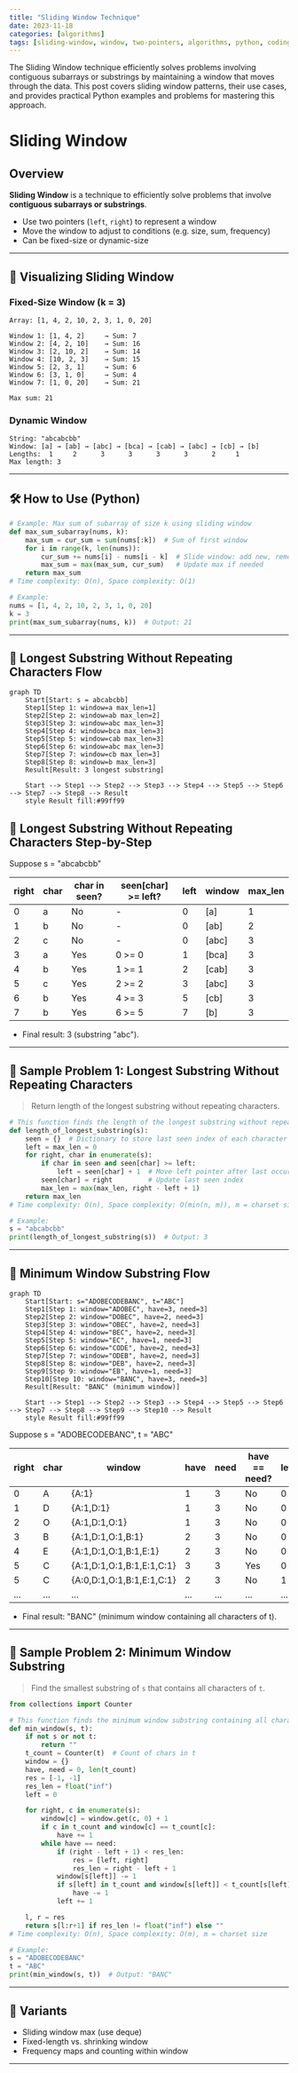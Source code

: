 ```yaml
---
title: "Sliding Window Technique"
date: 2023-11-18
categories: [algorithms]
tags: [sliding-window, window, two-pointers, algorithms, python, coding-interview, leetcode, tutorial, guide, programming, substring, subarray, frequency-map, max-min, problem-solving, big-o, time-complexity, optimization, dynamic-window, fixed-window]
---
```


The Sliding Window technique efficiently solves problems involving contiguous subarrays or substrings by maintaining a window that moves through the data. This post covers sliding window patterns, their use cases, and provides practical Python examples and problems for mastering this approach.

# Sliding Window

## Overview

**Sliding Window** is a technique to efficiently solve problems that involve **contiguous subarrays or substrings**.

- Use two pointers (`left`, `right`) to represent a window
- Move the window to adjust to conditions (e.g. size, sum, frequency)
- Can be fixed-size or dynamic-size

---

## 🧩 Visualizing Sliding Window

### Fixed-Size Window (k = 3)

```
Array: [1, 4, 2, 10, 2, 3, 1, 0, 20]

Window 1: [1, 4, 2]     → Sum: 7
Window 2: [4, 2, 10]    → Sum: 16
Window 3: [2, 10, 2]    → Sum: 14
Window 4: [10, 2, 3]    → Sum: 15
Window 5: [2, 3, 1]     → Sum: 6
Window 6: [3, 1, 0]     → Sum: 4
Window 7: [1, 0, 20]    → Sum: 21

Max sum: 21
```

### Dynamic Window

```
String: "abcabcbb"
Window: [a] → [ab] → [abc] → [bca] → [cab] → [abc] → [cb] → [b]
Lengths:  1     2      3      3      3      3      2     1
Max length: 3
```

---

## 🛠️ How to Use (Python)

```python
# Example: Max sum of subarray of size k using sliding window
def max_sum_subarray(nums, k):
    max_sum = cur_sum = sum(nums[:k])  # Sum of first window
    for i in range(k, len(nums)):
        cur_sum += nums[i] - nums[i - k]  # Slide window: add new, remove old
        max_sum = max(max_sum, cur_sum)   # Update max if needed
    return max_sum
# Time complexity: O(n), Space complexity: O(1)

# Example:
nums = [1, 4, 2, 10, 2, 3, 1, 0, 20]
k = 3
print(max_sum_subarray(nums, k))  # Output: 21
```

---

## 🧩 Longest Substring Without Repeating Characters Flow

```mermaid
graph TD
    Start[Start: s = abcabcbb]
    Step1[Step 1: window=a max_len=1]
    Step2[Step 2: window=ab max_len=2]
    Step3[Step 3: window=abc max_len=3]
    Step4[Step 4: window=bca max_len=3]
    Step5[Step 5: window=cab max_len=3]
    Step6[Step 6: window=abc max_len=3]
    Step7[Step 7: window=cb max_len=3]
    Step8[Step 8: window=b max_len=3]
    Result[Result: 3 longest substring]

    Start --> Step1 --> Step2 --> Step3 --> Step4 --> Step5 --> Step6 --> Step7 --> Step8 --> Result
    style Result fill:#99ff99
```

## 🧩 Longest Substring Without Repeating Characters Step-by-Step

Suppose s = "abcabcbb"

| right | char | char in seen? | seen[char] >= left? | left | window | max_len |
|-------|----|---------------|---------------------|------|--------|---------|
| 0     | a  | No            | -                   | 0    | [a]    | 1       |
| 1     | b  | No            | -                   | 0    | [ab]   | 2       |
| 2     | c  | No            | -                   | 0    | [abc]  | 3       |
| 3     | a  | Yes           | 0 >= 0              | 1    | [bca]  | 3       |
| 4     | b  | Yes           | 1 >= 1              | 2    | [cab]  | 3       |
| 5     | c  | Yes           | 2 >= 2              | 3    | [abc]  | 3       |
| 6     | b  | Yes           | 4 >= 3              | 5    | [cb]   | 3       |
| 7     | b  | Yes           | 6 >= 5              | 7    | [b]    | 3       |

- Final result: 3 (substring "abc").

---

## 📘 Sample Problem 1: Longest Substring Without Repeating Characters

> Return length of the longest substring without repeating characters.

```python
# This function finds the length of the longest substring without repeating characters.
def length_of_longest_substring(s):
    seen = {}  # Dictionary to store last seen index of each character
    left = max_len = 0
    for right, char in enumerate(s):
        if char in seen and seen[char] >= left:
            left = seen[char] + 1  # Move left pointer after last occurrence
        seen[char] = right         # Update last seen index
        max_len = max(max_len, right - left + 1)
    return max_len
# Time complexity: O(n), Space complexity: O(min(n, m)), m = charset size

# Example:
s = "abcabcbb"
print(length_of_longest_substring(s))  # Output: 3
```

---

## 🧩 Minimum Window Substring Flow

```mermaid
graph TD
    Start[Start: s="ADOBECODEBANC", t="ABC"]
    Step1[Step 1: window="ADOBEC", have=3, need=3]
    Step2[Step 2: window="DOBEC", have=2, need=3]
    Step3[Step 3: window="OBEC", have=2, need=3]
    Step4[Step 4: window="BEC", have=2, need=3]
    Step5[Step 5: window="EC", have=1, need=3]
    Step6[Step 6: window="CODE", have=2, need=3]
    Step7[Step 7: window="ODEB", have=2, need=3]
    Step8[Step 8: window="DEB", have=2, need=3]
    Step9[Step 9: window="EB", have=1, need=3]
    Step10[Step 10: window="BANC", have=3, need=3]
    Result[Result: "BANC" (minimum window)]

    Start --> Step1 --> Step2 --> Step3 --> Step4 --> Step5 --> Step6 --> Step7 --> Step8 --> Step9 --> Step10 --> Result
    style Result fill:#99ff99
```

Suppose s = "ADOBECODEBANC", t = "ABC"

| right | char | window | have | need | have == need? | left | window_size | min_window |
|-------|----|--------|------|------|---------------|------|-------------|------------|
| 0     | A  | {A:1}  | 1    | 3    | No            | 0    | 1           | -          |
| 1     | D  | {A:1,D:1} | 1 | 3    | No            | 0    | 2           | -          |
| 2     | O  | {A:1,D:1,O:1} | 1 | 3 | No            | 0    | 3           | -          |
| 3     | B  | {A:1,D:1,O:1,B:1} | 2 | 3 | No            | 0    | 4           | -          |
| 4     | E  | {A:1,D:1,O:1,B:1,E:1} | 2 | 3 | No            | 0    | 5           | -          |
| 5     | C  | {A:1,D:1,O:1,B:1,E:1,C:1} | 3 | 3 | Yes           | 0    | 6           | "ADOBEC"   |
| 5     | C  | {A:0,D:1,O:1,B:1,E:1,C:1} | 2 | 3 | No            | 1    | 5           | "ADOBEC"   |
| ...   | ... | ...    | ...  | ...  | ...           | ...  | ...         | ...        |

- Final result: "BANC" (minimum window containing all characters of t).

---

## 📘 Sample Problem 2: Minimum Window Substring

> Find the smallest substring of `s` that contains all characters of `t`.

```python
from collections import Counter

# This function finds the minimum window substring containing all characters of t.
def min_window(s, t):
    if not s or not t:
        return ""
    t_count = Counter(t)  # Count of chars in t
    window = {}
    have, need = 0, len(t_count)
    res = [-1, -1]
    res_len = float("inf")
    left = 0

    for right, c in enumerate(s):
        window[c] = window.get(c, 0) + 1
        if c in t_count and window[c] == t_count[c]:
            have += 1
        while have == need:
            if (right - left + 1) < res_len:
                res = [left, right]
                res_len = right - left + 1
            window[s[left]] -= 1
            if s[left] in t_count and window[s[left]] < t_count[s[left]]:
                have -= 1
            left += 1

    l, r = res
    return s[l:r+1] if res_len != float("inf") else ""
# Time complexity: O(n), Space complexity: O(m), m = charset size

# Example:
s = "ADOBECODEBANC"
t = "ABC"
print(min_window(s, t))  # Output: "BANC"
```

---

## 🔁 Variants

- Sliding window max (use deque)
- Fixed-length vs. shrinking window
- Frequency maps and counting within window

---

